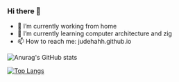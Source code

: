 ### Hi there 👋

- 🔭 I’m currently working from home
- 🌱 I’m currently learning computer architecture and zig
- 📫 How to reach me: judehahh.github.io

![Anurag's GitHub stats](https://github-readme-stats.vercel.app/api?username=Judehahh&count_private=true&theme=buefy)

[![Top Langs](https://github-readme-stats.vercel.app/api/top-langs/?username=Judehahh&hide=&layout=compact&show_icons=true&theme=ambient_gradient)](https://github.com/anuraghazra/github-readme-stats)

<!--
**Judehahh/Judehahh** is a ✨ _special_ ✨ repository because its `README.md` (this file) appears on your GitHub profile.

Here are some ideas to get you started:

- 🔭 I’m currently working on ...
- 🌱 I’m currently learning ...
- 👯 I’m looking to collaborate on ...
- 🤔 I’m looking for help with ...
- 💬 Ask me about ...
- 📫 How to reach me: ...
- 😄 Pronouns: ...
- ⚡ Fun fact: ...
-->

